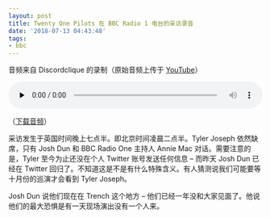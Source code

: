 ```yaml
---
layout: post
title: Twenty One Pilots 在 BBC Radio 1 电台的采访录音
date: '2018-07-13 04:43:48'
tags:
- bbc
---
```



音频来自 Discordclique 的录制（原始音频上传于 [YouTube](https://youtu.be/tK_NP-3Wx8g)）

<audio class="wp-audio-shortcode" controls="controls" id="audio-2101-13" preload="none" style="width: 100%;"><source src="https://www.dun4real.org/wp-content/uploads/2018/07/Josh_Dun_interview_with_BBC_Radio_1_12_July_2018.mp3?_=13" type="audio/mpeg"></source>[https://www.dun4real.org/wp-content/uploads/2018/07/Josh_Dun_interview_with_BBC_Radio_1_12_July_2018.mp3](https://www.dun4real.org/wp-content/uploads/2018/07/Josh_Dun_interview_with_BBC_Radio_1_12_July_2018.mp3)</audio>

（[下载音频](https://www.dun4real.org/wp-content/uploads/2018/07/Josh_Dun_interview_with_BBC_Radio_1_12_July_2018.mp3)）

采访发生于英国时间晚上七点半。即北京时间凌晨二点半。Tyler Joseph 依然缺席，只有 Josh Dun 和 BBC Radio One 主持人 Annie Mac 对话。需要注意的是，Tyler 至今为止还没在个人 Twitter 账号发送任何信息 – 而昨天 Josh Dun 已经在 Twitter 回归了。不知道这是不是有什么特殊含义。有人猜测说我们可能要等十月份的巡演才会看到 Tyler Joseph。

Josh Dun 说他们现在在 Trench 这个地方 – 他们已经一年没和大家见面了。他说他们的最大恐惧是有一天现场演出没有一个人来。


